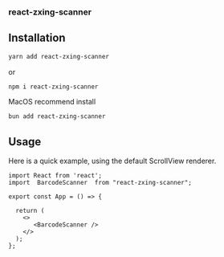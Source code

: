 ### react-zxing-scanner

## Installation

```bash
yarn add react-zxing-scanner
```

or

```bash
npm i react-zxing-scanner
```

MacOS recommend install

```bash
bun add react-zxing-scanner
```

## Usage

Here is a quick example, using the default ScrollView renderer.

```tsx
import React from 'react';
import  BarcodeScanner  from "react-zxing-scanner";

export const App = () => {

  return (
    <>
       <BarcodeScanner />
    </>
  );
};
```